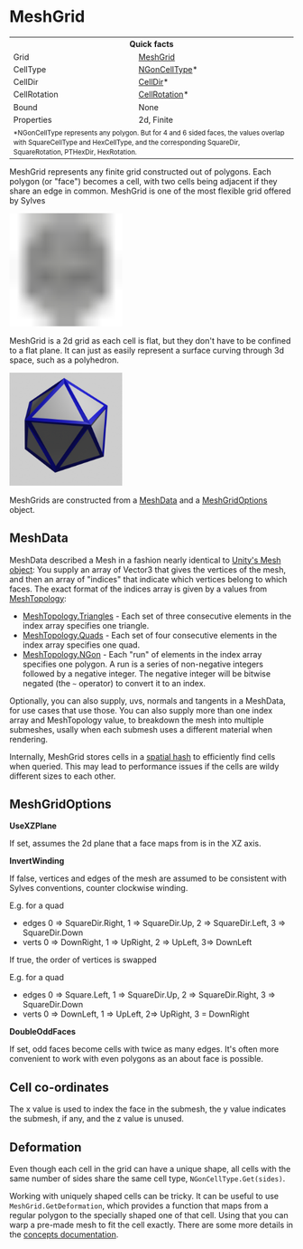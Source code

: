 # MeshGrid

<table>
<tr><th colspan="2">Quick facts</th></tr>
<tr><td>Grid</td><td><a href="xref:Sylves.MeshGrid">MeshGrid</a></td></tr>
<tr><td>CellType</td><td><a href="xref:Sylves.NGonCellType">NGonCellType</a>*</td></tr>
<tr><td>CellDir</td><td><a href="xref:Sylves.CellDir">CellDir</a>*</td></tr>
<tr><td>CellRotation</td><td><a href="xref:Sylves.CellRotation">CellRotation</a>*</td></tr>
<tr><td>Bound</td><td>None</td></tr>
<tr><td>Properties</td><td>2d, Finite</td></tr>
<tr><td colspan="2"><small>*NGonCellType represents any polygon. But for 4 and 6 sided faces, the values overlap with SquareCellType and HexCellType, and the corresponding SquareDir, SquareRotation, PTHexDir, HexRotation.</small></td></tr>
</table>

MeshGrid represents any finite grid constructed out of polygons. Each polygon (or "face") becomes a cell, with two cells being adjacent if they share an edge in common. 
MeshGrid is one of the most flexible grid offered by Sylves

<img width="200px" src="../../images/grids/meshgrid.svg" /></img>

MeshGrid is a 2d grid as each cell is flat, but they don't have to be confined to a flat plane. It can just as easily represent a surface curving through 3d space, such as a polyhedron.

<img width="200px" src="../../images/icosahedron.png" /></img>

MeshGrids are constructed from a [MeshData](xref:Sylves.MeshData) and a [MeshGridOptions](xref:Sylves.MeshGridOptions) object.

## MeshData

MeshData described a Mesh in a fashion nearly identical to [Unity's Mesh object](https://docs.unity3d.com/ScriptReference/Mesh.html): You supply an array of Vector3 that gives the vertices of the mesh, and then an array of "indices" that indicate which vertices belong to which faces. The exact format of the indices array is given by a values from [MeshTopology](xref:Sylves.MeshTopology):

* [MeshTopology.Triangles](xref:Sylves.MeshTopology.Triangles) - Each set of three consecutive elements in the index array specifies one triangle.
* [MeshTopology.Quads](xref:Sylves.MeshTopology.Quads) - Each set of four consecutive elements in the index array specifies one quad.
* [MeshTopology.NGon](xref:Sylves.MeshTopology.NGon) - Each "run" of elements in the index array specifies one polygon. A run is a series of non-negative integers followed by a negative integer. The negative integer will be bitwise negated (the `~` operator) to convert it to an index.

<!--
You can use [MeshUtils.GetFaces](xref:Sylves.MeshUtils.GetFaces) to work with idicies in a consistent fashion regardless of the MeshTopology type.
-->

Optionally, you can also supply, uvs, normals and tangents in a MeshData, for use cases that use those. You can also supply more than one index array and MeshTopology value, to breakdown the mesh into multiple submeshes, usally when each submesh uses a different material when rendering.

Internally, MeshGrid stores cells in a [spatial hash](https://en.wikipedia.org/wiki/Glossary_of_computer_graphics#Spatial_hashing) to efficiently find cells when queried. This may lead to performance issues if the cells are wildy different sizes to each other.

## MeshGridOptions

**UseXZPlane**

If set, assumes the 2d plane that a face maps from is in the XZ axis.

**InvertWinding**

If false, vertices and edges of the mesh are assumed to be consistent with Sylves conventions,
counter clockwise winding.

E.g. for a quad
 * edges 0 => SquareDir.Right, 1 => SquareDir.Up, 2 => SquareDir.Left, 3 => SquareDir.Down
 * verts 0 => DownRight, 1 => UpRight, 2 => UpLeft, 3=> DownLeft

If true, the order of vertices is swapped

E.g. for a quad
* edges 0 => Square.Left, 1 => SquareDir.Up, 2 => SquareDir.Right, 3 => SquareDir.Down
* verts 0 => DownLeft, 1 => UpLeft, 2=> UpRight, 3 = DownRight

**DoubleOddFaces**

If set, odd faces become cells with twice as many edges.
It's often more convenient to work with even polygons as an about face is possible.

## Cell co-ordinates

The x value is used to index the face in the submesh, the y value indicates the submesh, if any, and the z value is unused.

## Deformation

Even though each cell in the grid can have a unique shape, all cells with the same number of sides share the same cell type, `NGonCellType.Get(sides)`.

Working with uniquely shaped cells can be tricky. It can be useful to use `MeshGrid.GetDeformation`, which provides a function that maps from a regular polygon to the specially shaped one of that cell. Using that you can warp a pre-made mesh to fit the cell exactly. There are some more details in the [concepts documentation](../concepts/space.md#deformation).